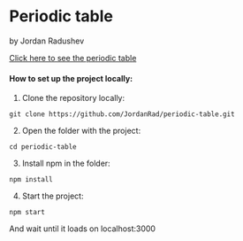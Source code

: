 # Periodic table
by Jordan Radushev

[Click here to see the periodic table](https://youthful-shirley-a8dfd5.netlify.app/)

#### How to set up the project locally:
1. Clone the repository locally:
```
git clone https://github.com/JordanRad/periodic-table.git
```
2. Open the folder with the project:
```
cd periodic-table
```
3. Install npm in the folder:
```
npm install
```
4. Start the project:
```
npm start
```
And wait until it loads on localhost:3000
